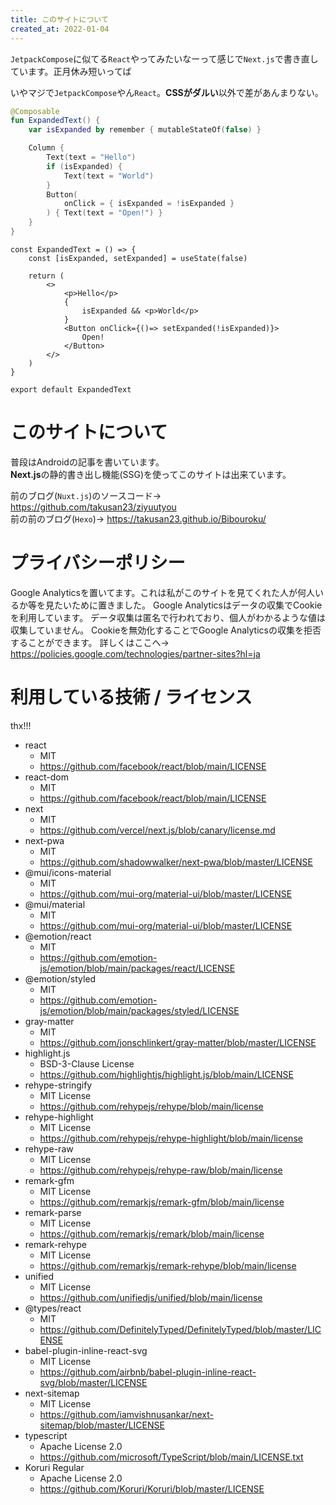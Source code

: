 ```yaml
---
title: このサイトについて
created_at: 2022-01-04
---
```


`JetpackCompose`に似てる`React`やってみたいなーって感じで`Next.js`で書き直しています。正月休み短いってば

いやマジで`JetpackCompose`やん`React`。**CSSがダルい**以外で差があんまりない。

```kotlin
@Composable
fun ExpandedText() {
    var isExpanded by remember { mutableStateOf(false) }

    Column {
        Text(text = "Hello")
        if (isExpanded) {
            Text(text = "World")
        }
        Button(
            onClick = { isExpanded = !isExpanded }
        ) { Text(text = "Open!") }
    }
}
```

```tsx
const ExpandedText = () => {
    const [isExpanded, setExpanded] = useState(false)

    return (
        <>
            <p>Hello</p>
            {
                isExpanded && <p>World</p>
            }
            <Button onClick={()=> setExpanded(!isExpanded)}>
                Open!
            </Button>
        </>
    )
}

export default ExpandedText
```

# このサイトについて
普段はAndroidの記事を書いています。  
**Next.js**の静的書き出し機能(SSG)を使ってこのサイトは出来ています。

前のブログ(`Nuxt.js`)のソースコード→ https://github.com/takusan23/ziyuutyou  
前の前のブログ(`Hexo`)→ https://takusan23.github.io/Bibouroku/

# プライバシーポリシー

Google Analyticsを置いてます。これは私がこのサイトを見てくれた人が何人いるか等を見たいために置きました。
Google Analyticsはデータの収集でCookieを利用しています。
データ収集は匿名で行われており、個人がわかるような値は収集していません。
Cookieを無効化することでGoogle Analyticsの収集を拒否することができます。
詳しくはここへ→ https://policies.google.com/technologies/partner-sites?hl=ja

# 利用している技術 / ライセンス
thx!!!

- react
    - MIT
    - https://github.com/facebook/react/blob/main/LICENSE
- react-dom
    - MIT
    - https://github.com/facebook/react/blob/main/LICENSE
- next
    - MIT
    - https://github.com/vercel/next.js/blob/canary/license.md
- next-pwa
    - MIT
    - https://github.com/shadowwalker/next-pwa/blob/master/LICENSE
- @mui/icons-material
    - MIT
    - https://github.com/mui-org/material-ui/blob/master/LICENSE
- @mui/material
    - MIT
    - https://github.com/mui-org/material-ui/blob/master/LICENSE
- @emotion/react
    - MIT
    - https://github.com/emotion-js/emotion/blob/main/packages/react/LICENSE
- @emotion/styled
    - MIT
    - https://github.com/emotion-js/emotion/blob/main/packages/styled/LICENSE
- gray-matter
    - MIT
    - https://github.com/jonschlinkert/gray-matter/blob/master/LICENSE
- highlight.js
    - BSD-3-Clause License
    - https://github.com/highlightjs/highlight.js/blob/main/LICENSE
- rehype-stringify
    - MIT License
    - https://github.com/rehypejs/rehype/blob/main/license
- rehype-highlight
    - MIT License
    - https://github.com/rehypejs/rehype-highlight/blob/main/license
- rehype-raw
    - MIT License
    - https://github.com/rehypejs/rehype-raw/blob/main/license
- remark-gfm
    - MIT License
    - https://github.com/remarkjs/remark-gfm/blob/main/license
- remark-parse
    - MIT License
    - https://github.com/remarkjs/remark/blob/main/license
- remark-rehype
    - MIT License
    - https://github.com/remarkjs/remark-rehype/blob/main/license
- unified
    - MIT License
    - https://github.com/unifiedjs/unified/blob/main/license
- @types/react
    - MIT
    - https://github.com/DefinitelyTyped/DefinitelyTyped/blob/master/LICENSE
- babel-plugin-inline-react-svg
    - MIT License
    - https://github.com/airbnb/babel-plugin-inline-react-svg/blob/master/LICENSE
- next-sitemap
    - MIT License
    - https://github.com/iamvishnusankar/next-sitemap/blob/master/LICENSE
- typescript
    - Apache License 2.0
    - https://github.com/microsoft/TypeScript/blob/main/LICENSE.txt
 - Koruri Regular
    - Apache License 2.0
    - https://github.com/Koruri/Koruri/blob/master/LICENSE